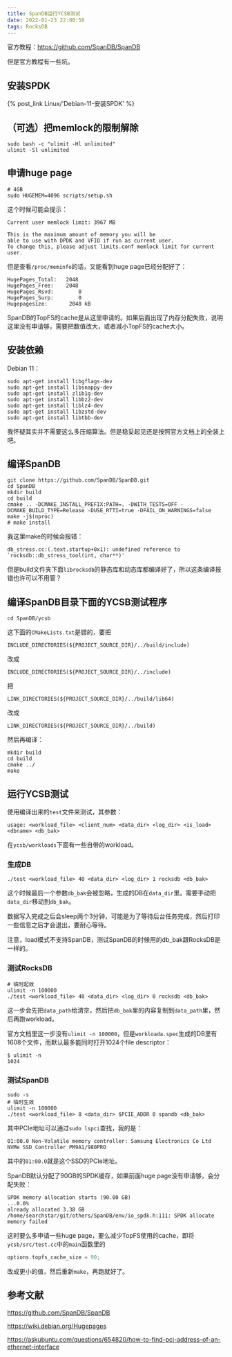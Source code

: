 ```yaml
---
title: SpanDB运行YCSB测试
date: 2022-01-23 22:00:50
tags: RocksDB
---
```


官方教程：<https://github.com/SpanDB/SpanDB>

但是官方教程有一些坑。

## 安装SPDK

{% post_link Linux/'Debian-11-安装SPDK' %}

## （可选）把memlock的限制解除

```shell
sudo bash -c "ulimit -Hl unlimited"
ulimit -Sl unlimited
```

## 申请huge page

```shell
# 4GB
sudo HUGEMEM=4096 scripts/setup.sh
```

这个时候可能会提示：

```
Current user memlock limit: 3967 MB

This is the maximum amount of memory you will be
able to use with DPDK and VFIO if run as current user.
To change this, please adjust limits.conf memlock limit for current user.
```

但是查看```/proc/meminfo```的话，又能看到huge page已经分配好了：

```
HugePages_Total:   2048
HugePages_Free:    2048
HugePages_Rsvd:        0
HugePages_Surp:        0
Hugepagesize:       2048 kB
```

SpanDB的TopFS的cache是从这里申请的。如果后面出现了内存分配失败，说明这里没有申请够，需要把数值改大，或者减小TopFS的cache大小。

## 安装依赖

Debian 11：

```shell
sudo apt-get install libgflags-dev
sudo apt-get install libsnappy-dev
sudo apt-get install zlib1g-dev
sudo apt-get install libbz2-dev
sudo apt-get install liblz4-dev
sudo apt-get install libzstd-dev
sudo apt-get install libtbb-dev
```

我怀疑其实并不需要这么多压缩算法。但是稳妥起见还是按照官方文档上的全装上吧。

## 编译SpanDB

```shell
git clone https://github.com/SpanDB/SpanDB.git
cd SpanDB
mkdir build
cd build
cmake .. -DCMAKE_INSTALL_PREFIX:PATH=. -DWITH_TESTS=OFF -DCMAKE_BUILD_TYPE=Release -DUSE_RTTI=true -DFAIL_ON_WARNINGS=false
make -j$(nproc)
# make install
```

我这里make的时候会报错：

```
db_stress.cc:(.text.startup+0x1): undefined reference to `rocksdb::db_stress_tool(int, char**)'
```

但是build文件夹下面```librocksdb```的静态库和动态库都编译好了，所以这条编译报错也许可以不用管？

## 编译SpanDB目录下面的YCSB测试程序

```shell
cd SpanDB/ycsb
```

这下面的```CMakeLists.txt```是错的，要把

```
INCLUDE_DIRECTORIES(${PROJECT_SOURCE_DIR}/../build/include)
```

改成

```
INCLUDE_DIRECTORIES(${PROJECT_SOURCE_DIR}/../include)
```

把

```
LINK_DIRECTORIES(${PROJECT_SOURCE_DIR}/../build/lib64)
```

改成

```
LINK_DIRECTORIES(${PROJECT_SOURCE_DIR}/../build)
```

然后再编译：

```shell
mkdir build
cd build
cmake ../
make
```

## 运行YCSB测试

使用编译出来的```test```文件来测试，其参数：

```
usage: <workload_file> <client_num> <data_dir> <log_dir> <is_load> <dbname> <db_bak>
```

在```ycsb/workloads```下面有一些自带的workload。

### 生成DB

```shell
./test <workload_file> 40 <data_dir> <log_dir> 1 rocksdb <db_bak>
```

这个时候最后一个参数```db_bak```会被忽略，生成的DB在```data_dir```里。需要手动把```data_dir```移动到```db_bak```。

数据写入完成之后会sleep两个3分钟，可能是为了等待后台任务完成，然后打印一些信息之后才会退出，要耐心等待。

注意，load模式不支持SpanDB，测试SpanDB的时候用的db_bak跟RocksDB是一样的。

### 测试RocksDB

```shell
# 临时起效
ulimit -n 100000
./test <workload_file> 40 <data_dir> <log_dir> 0 rocksdb <db_bak>
```

这一步会先把```data_path```给清空，然后把```db_bak```里的内容复制到```data_path```里，然后再跑workload。

官方文档里这一步没有```ulimit -n 100000```，但是```workloada.spec```生成的DB里有1608个文件，而默认最多能同时打开1024个file descriptor：

```
$ ulimit -n
1024
```

### 测试SpanDB

```shell
sudo -s
# 临时生效
ulimit -n 100000
./test <workload_file> 8 <data_dir> $PCIE_ADDR 0 spandb <db_bak>
```

其中PCIe地址可以通过```sudo lspci```查找，我的是：

```
01:00.0 Non-Volatile memory controller: Samsung Electronics Co Ltd NVMe SSD Controller PM9A1/980PRO
```

其中的```01:00.0```就是这个SSD的PCIe地址。

SpanDB默认分配了90GB的SPDK缓存，如果前面huge page没有申请够，会分配失败：

```
SPDK memory allocation starts (90.00 GB)
...0.0%
already allocated 3.38 GB
/home/searchstar/git/others/SpanDB/env/io_spdk.h:111: SPDK allocate memory failed
```

这时要么多申请一些huge page，要么减少TopFS使用的cache，即将```ycsb/src/test.cc```中的```main```函数里的

```C
options.topfs_cache_size = 90;
```

改成更小的值，然后重新```make```，再跑就好了。

## 参考文献

<https://github.com/SpanDB/SpanDB>

<https://wiki.debian.org/Hugepages>

<https://askubuntu.com/questions/654820/how-to-find-pci-address-of-an-ethernet-interface>
